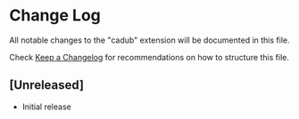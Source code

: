 # Change Log

All notable changes to the "cadub" extension will be documented in this file.

Check [Keep a Changelog](http://keepachangelog.com/) for recommendations on how to structure this file.

## [Unreleased]

- Initial release